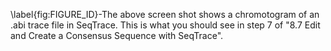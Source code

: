 \label{fig:FIGURE_ID}-The above screen shot shows a chromotogram of an .abi trace file in SeqTrace. This is what you should see in step 7 of "8.7 Edit and Create a Consensus Sequence with SeqTrace".